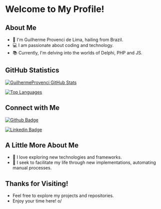 # Welcome to My Profile!

## About Me

- :house_with_garden: I'm Guilherme Provenci de Lima, hailing from Brazil.
- :computer: I am passionate about coding and technology.
- :books: Currently, I'm delving into the worlds of Delphi, PHP and JS.

## GitHub Statistics

[![GuilhermeProvenci GitHub Stats](https://github-readme-stats.vercel.app/api?username=GuilhermeProvenci&show_icons=true&theme=dark)](https://github.com/GuilhermeProvenci/github-readme-stats)

[![Top Languages](https://github-readme-stats-git-masterrstaa-rickstaa.vercel.app/api/top-langs/?username=GuilhermeProvenci&layout=compact)](https://github.com/GuilhermeProvenci/github-readme-stats)

## Connect with Me

[![Github Badge](https://img.shields.io/badge/-GuilhermeProvenci-000?style=flat-square&logo=Github&logoColor=white&link=https://github.com/GuilhermeProvenci)](https://github.com/GuilhermeProvenci)

[![Linkedin Badge](https://img.shields.io/badge/-Guilherme%20Provenci-0077B5?style=flat-square&logo=Linkedin&logoColor=white&link=https://www.linkedin.com/in/guilherme-provenci/)](https://www.linkedin.com/in/guilherme-provenci/)

## A Little More About Me

- 🌱 I love exploring new technologies and frameworks.
- 🤖 I seek to facilitate my life through new implementations, automating manual processes.


## Thanks for Visiting!

- Feel free to explore my projects and repositories.
- Enjoy your time here! o/

